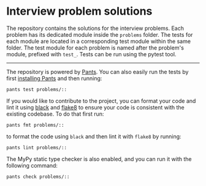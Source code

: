 # Interview problem solutions

The repository contains the solutions for the interview problems. 
Each problem has its dedicated module inside the `problems` folder. 
The tests for each module are located in a corresponding test module
within the same folder. The test module for each problem is named after
the problem's module, prefixed with `test_`. Tests can be run using the pytest tool.

---

The repository is powered by [Pants](https://www.pantsbuild.org/). 
You can also easily run the tests by first [installing Pants](https://www.pantsbuild.org/2.21/docs/getting-started/installing-pants)
and then running:

```shell
pants test problems/::
```

If you would like to contribute to the project, you can format your code
and lint it using [black](https://black.readthedocs.io/en/stable/) and 
[flake8](https://flake8.pycqa.org/en/latest/) 
to ensure your code is consistent with the existing codebase. To do that
first run:

```shell
pants fmt problems/::
```

to format the code using `black` and then lint it with `flake8` by running:

```shell
pants lint problems/::
```

The MyPy static type checker is also enabled, and you can run it with the following command:

```shell
pants check problems/::
```